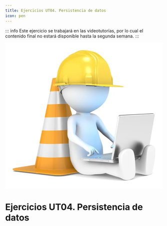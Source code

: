 ```yaml
---
title: Ejercicios UT04. Persistencia de datos
icon: pen
---
```

::: info
Este ejercicio se trabajará en las videotutorías, por lo cual el contenido final no estará disponible hasta la segunda semana.
:::

![En construcción](/images/under-construction.jpg)

# Ejercicios UT04. Persistencia de datos
